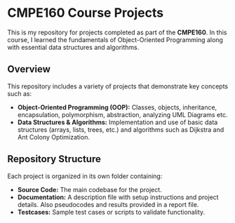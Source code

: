 # CMPE160 Course Projects

This is my repository for projects completed as part of the **CMPE160**. In this course, I learned the fundamentals of Object-Oriented Programming along with essential data structures and algorithms.

## Overview

This repository includes a variety of projects that demonstrate key concepts such as:

- **Object-Oriented Programming (OOP):** Classes, objects, inheritance, encapsulation, polymorphism, abstraction, analyzing UML Diagrams etc.
- **Data Structures & Algorithms:** Implementation and use of basic data structures (arrays, lists, trees, etc.) and algorithms such as Dijkstra and Ant Colony Optimization.

## Repository Structure

Each project is organized in its own folder containing:
- **Source Code:** The main codebase for the project.
- **Documentation:** A description file with setup instructions and project details. Also pseudocodes and results provided in a report file.
- **Testcases:** Sample test cases or scripts to validate functionality.
